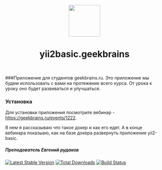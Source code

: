 <p align="center">
    <a href="https://github.com/yiisoft" target="_blank">
        <img src="https://avatars0.githubusercontent.com/u/993323" height="100px">
    </a>
    <h1 align="center">yii2basic.geekbrains</h1>
    <br>
</p>


###Приложение для студентов geekbrains.ru. 
Это приложение мы будем использовать с вами на протяжение всего курса. От урока к уроку оно будет развиваться и улучшаться.


### Установка

Для установки приложения посмотрите вебинар - https://geekbrains.ru/events/1222. 

В нем я рассказываю что такое докер и как его едят. 
А в конце вебинара показыаю, как на базе докера развернуть приложение yii2-basic.




##### Преподователь Евгений рудаков

[![Latest Stable Version](https://img.shields.io/packagist/v/yiisoft/yii2-app-basic.svg)](https://packagist.org/packages/yiisoft/yii2-app-basic)
[![Total Downloads](https://img.shields.io/packagist/dt/yiisoft/yii2-app-basic.svg)](https://packagist.org/packages/yiisoft/yii2-app-basic)
[![Build Status](https://travis-ci.org/yiisoft/yii2-app-basic.svg?branch=master)](https://travis-ci.org/yiisoft/yii2-app-basic)
